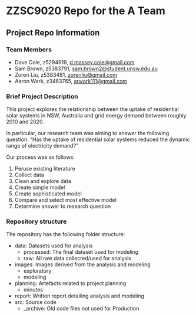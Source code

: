 # ZZSC9020 Repo for the A Team 

## Project Repo Information


### Team Members
- Dave Cole, z5294919, d.massey.cole@gmail.com
- Sam Brown, z5383791, sam.brown2@student.unsw.edu.au
- Zoren Liu, z5383481, zorenliu@gmail.com
- Aaron Wark, z3463765, arwark111@gmail.com


### Brief Project Description
This project explores the relationship between the uptake of residential solar systems in NSW, Australia and grid energy demand between roughly 2010 and 2020.

In particular, our research team was aiming to answer the following question:
“Has the uptake of residential solar systems reduced the dynamic range of electricity demand?”

Our process was as follows:
1. Peruse existing literature
2. Collect data
3. Clean and explore data
4. Create simple model
5. Create sophisticated model
6. Compare and select most effective model
7. Determine answer to research question

### Repository structure

The repository has the following folder structure:

- data: Datasets used for analysis 
  - processed: The final dataset used for modeling
  - raw: All raw data collected/used for analysis
- images: Images derived from the analysis and modeling
  - exploratory
  - modeling
- planning: Artefacts related to project planning 
  - minutes
- report: Written report detailing analysis and modeling 
- src: Source code 
  - _archive: Old code files not used for Production

